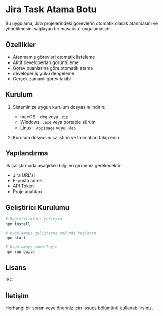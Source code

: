 # Jira Task Atama Botu

Bu uygulama, Jira projelerindeki görevlerin otomatik olarak atanmasını ve yönetilmesini sağlayan bir masaüstü uygulamasıdır.

## Özellikler

- Atanmamış görevleri otomatik listeleme
- Aktif developerları görüntüleme
- Görev puanlarına göre otomatik atama
- developer iş yükü dengeleme
- Gerçek zamanlı görev takibi

## Kurulum

1. Sisteminize uygun kurulum dosyasını indirin:
   - macOS: `.dmg` veya `.zip`
   - Windows: `.exe` veya portable sürüm
   - Linux: `.AppImage` veya `.deb`

2. Kurulum dosyasını çalıştırın ve talimatları takip edin.

## Yapılandırma

İlk çalıştırmada aşağıdaki bilgileri girmeniz gerekecektir:

- Jira URL'si
- E-posta adresi
- API Token
- Proje anahtarı

## Geliştirici Kurulumu

```bash
# Bağımlılıkları yükleyin
npm install

# Uygulamayı geliştirme modunda başlatın
npm start

# Uygulamayı paketleyin
npm run build
```

## Lisans

ISC

## İletişim

Herhangi bir sorun veya öneriniz için Issues bölümünü kullanabilirsiniz. 
